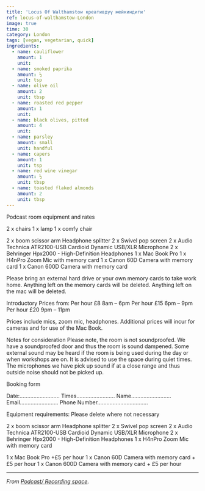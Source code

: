```yaml
---
title: 'Locus Of Walthamstow креативдүү мейкиндиги'
ref: locus-of-walthamstow-London
image: true
time: 30
category: London
tags: [vegan, vegetarian, quick]
ingredients:
  - name: cauliflower
    amount: 1
    unit:
  - name: smoked paprika
    amount: ½
    unit: tsp
  - name: olive oil
    amount: 2
    unit: tbsp
  - name: roasted red pepper
    amount: 1
    unit:
  - name: black olives, pitted
    amount: 4
    unit:
  - name: parsley
    amount: small
    unit: handful
  - name: capers
    amount: 1
    unit: tsp
  - name: red wine vinegar
    amount: ½
    unit: tbsp
  - name: toasted flaked almonds
    amount: 2
    unit: tbsp
---
```


Podcast room equipment and rates

2 x chairs
1 x lamp
1 x comfy chair

2 x boom scissor arm
Headphone splitter
2 x Swivel pop screen
2 x Audio Technica ATR2100-USB Cardioid Dynamic USB/XLR Microphone
2 x Behringer Hpx2000 - High-Definition Headphones
1 x Mac Book Pro
1 x H4nPro Zoom Mic with memory card
1 x Canon 60D Camera with memory card
1 x Canon 600D Camera with memory card

Please bring an external hard drive or your own memory cards to take work home. Anything left on the memory cards will be deleted. Anything left on the mac will be deleted. 


Introductory Prices from:
Per hour £8 8am – 6pm
Per hour £15 6pm – 9pm
Per hour £20 9pm – 11pm

Prices include mics, zoom mic, headphones. Additional prices will incur for cameras and for use of the Mac Book. 

Notes for consideration
Please note, the room is not soundproofed. We have a soundproofed door and thus the room is sound dampened. Some external sound may be heard if the room is being used during the day or when workshops are on. It is advised to use the space during quiet times. The microphones we have pick up sound if at a close range and thus outside noise should not be picked up. 

Booking form


Date:……………………..
Times…………………….
Name………………….....
Email…………………….
Phone Number……………………………



Equipment requirements:
Please delete where not necessary


2 x boom scissor arm
Headphone splitter
2 x Swivel pop screen
2 x Audio Technica ATR2100-USB Cardioid Dynamic USB/XLR Microphone
2 x Behringer Hpx2000 - High-Definition Headphones
1 x H4nPro Zoom Mic with memory card

1 x Mac Book Pro  +£5 per hour
1 x Canon 60D Camera with memory card + £5 per hour
1 x Canon 600D Camera with memory card + £5 per hour


---

_From [Podcast/ Recording space](https://www.lowalthamstow.com/podcast-recording-room)._
